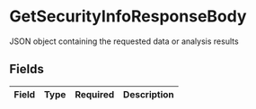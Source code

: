 # GetSecurityInfoResponseBody

JSON object containing the requested data or analysis results


## Fields

| Field       | Type        | Required    | Description |
| ----------- | ----------- | ----------- | ----------- |